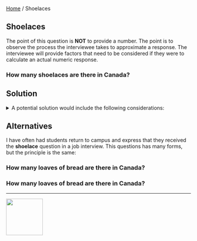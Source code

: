 [Home](/) / Shoelaces

<style>@import url("//readme.codeadam.ca/readme.css");</style>

## Shoelaces

The point of this question is **NOT** to provide a number. The point is to observe the process the interviewee takes to approximate a response. The interviewee will provide factors that need to be considered if they were to calculate an actual numeric response.

### How many shoelaces are there in Canada?

## Solution

<details>

<summary>
A potential solution would include the following considerations:
</summary>

<div>

- Test  
- Test 2  



</div>


</details>


## Alternatives

I have often had students return to campus and express that they received the **shoelace** question in a job interview. This questions has many forms, but the principle is the same:

### How many loaves of bread are there in Canada?

### How many loaves of bread are there in Canada?

---

<a href="https://codeadam.ca">
<img src="https://cdn.codeadam.ca/images@1.0.0/codeadam-logo-coloured-horizontal.png" width="100">
</a>
